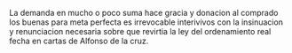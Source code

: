La demanda en mucho o poco suma hace gracia y donacion al comprado los buenas para meta perfecta es irrevocable interivivos con la insinuacion y renunciacion necesaria sobre que revirtia la ley del ordenamiento real fecha en cartas de Alfonso de la cruz.